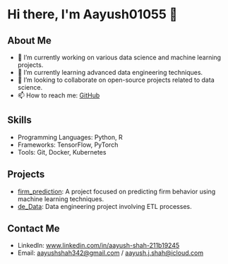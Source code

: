 # Hi there, I'm Aayush01055 👋


## About Me
- 🔭 I’m currently working on various data science and machine learning projects.
- 🌱 I’m currently learning advanced data engineering techniques.
- 👯 I’m looking to collaborate on open-source projects related to data science.
- 📫 How to reach me: [GitHub](https://github.com/Aayush01055)

## Skills
- Programming Languages: Python, R
- Frameworks: TensorFlow, PyTorch
- Tools: Git, Docker, Kubernetes

## Projects
- [firm_prediction](https://github.com/Aayush01055/firm_prediction): A project focused on predicting firm behavior using machine learning techniques.
- [de_Data](https://github.com/Aayush01055/de_Data): Data engineering project involving ETL processes.

## Contact Me
- LinkedIn: www.linkedin.com/in/aayush-shah-211b19245
- Email: aayushshah342@gmail.com / aayush.j.shah@icloud.com
